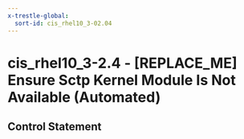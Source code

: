 ```yaml
---
x-trestle-global:
  sort-id: cis_rhel10_3-02.04
---
```


# cis_rhel10_3-2.4 - \[REPLACE_ME\] Ensure Sctp Kernel Module Is Not Available (Automated)

## Control Statement
